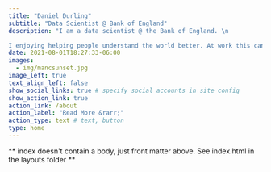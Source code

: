 ```yaml
---
title: "Daniel Durling"
subtitle: "Data Scientist @ Bank of England"
description: "I am a data scientist @ the Bank of England. \n

I enjoying helping people understand the world better. At work this can involve automating pipelines, forecasting, analysing text or visualising data. If you too are interested in these things, please get it touch!"
date: 2021-08-01T18:27:33-06:00
images:
  - img/mancsunset.jpg
image_left: true
text_align_left: false
show_social_links: true # specify social accounts in site config
show_action_link: true
action_link: /about
action_label: "Read More &rarr;"
action_type: text # text, button
type: home
---
```


** index doesn't contain a body, just front matter above.
See index.html in the layouts folder **
